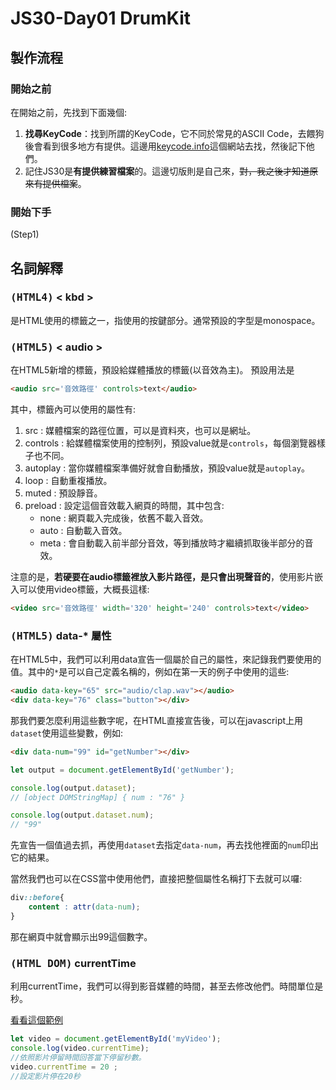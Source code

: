 # JS30-Day01 DrumKit

## 製作流程
### 開始之前
在開始之前，先找到下面幾個:
1. **找尋KeyCode**：找到所謂的KeyCode，它不同於常見的ASCII Code，去餵狗後會看到很多地方有提供。這邊用[keycode.info](http://keycode.info/)這個網站去找，然後記下他們。
2. 記住JS30是**有提供練習檔案**的。這邊切版則是自己來，~~對，我之後才知道原來有提供檔案~~。

### 開始下手
(Step1) 

## 名詞解釋

### <kbd>(HTML4)</kbd> < kbd >
是HTML使用的標籤之一，指使用的按鍵部分。通常預設的字型是monospace。
### <kbd>(HTML5)</kbd> < audio >
在HTML5新增的標籤，預設給媒體播放的標籤(以音效為主)。
預設用法是
```html
<audio src='音效路徑' controls>text</audio>
```
其中，標籤內可以使用的屬性有:
1. src : 媒體檔案的路徑位置，可以是資料夾，也可以是網址。
2. controls : 給媒體檔案使用的控制列，預設value就是`controls`，每個瀏覽器樣子也不同。
3. autoplay : 當你媒體檔案準備好就會自動播放，預設value就是`autoplay`。
4. loop : 自動重複播放。
5. muted : 預設靜音。
6. preload : 設定這個音效載入網頁的時間，其中包含:
    * none : 網頁載入完成後，依舊不載入音效。
    * auto : 自動載入音效。
    * meta : 會自動載入前半部分音效，等到播放時才繼續抓取後半部分的音效。

注意的是，**若硬要在audio標籤裡放入影片路徑，是只會出現聲音的**，使用影片嵌入可以使用video標籤，大概長這樣:
```html
<video src='音效路徑' width='320' height='240' controls>text</video>
```

### <kbd>(HTML5)</kbd> data-* 屬性
在HTML5中，我們可以利用data宣告一個屬於自己的屬性，來記錄我們要使用的值。其中的`*`是可以自己定義名稱的，例如在第一天的例子中使用的這些:
```html
<audio data-key="65" src="audio/clap.wav"></audio>
<div data-key="76" class="button"></div>
```
那我們要怎麼利用這些數字呢，在HTML直接宣告後，可以在javascript上用`dataset`使用這些變數，例如:
```html
<div data-num="99" id="getNumber"></div>
```
```javascript
let output = document.getElementById('getNumber');

console.log(output.dataset);
// [object DOMStringMap] { num : "76" }

console.log(output.dataset.num); 
// "99"
```
先宣告一個值過去抓，再使用`dataset`去指定`data-num`，再去找他裡面的`num`印出它的結果。

當然我們也可以在CSS當中使用他們，直接把整個屬性名稱打下去就可以囉:
```css
div::before{
    content : attr(data-num);
}
```
那在網頁中就會顯示出99這個數字。

### <kbd>(HTML DOM)</kbd> currentTime
利用currentTime，我們可以得到影音媒體的時間，甚至去修改他們。時間單位是秒。

[看看這個範例](https://jsbin.com/kuwigibalo/edit?html,js,output)
```javascript
let video = document.getElementById('myVideo');
console.log(video.currentTime);
//依照影片停留時間回答當下停留秒數。
video.currentTime = 20 ;
//設定影片停在20秒
```
